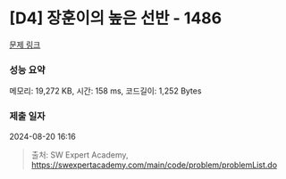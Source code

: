 # [D4] 장훈이의 높은 선반 - 1486 

[문제 링크](https://swexpertacademy.com/main/code/problem/problemDetail.do?contestProbId=AV2b7Yf6ABcBBASw) 

### 성능 요약

메모리: 19,272 KB, 시간: 158 ms, 코드길이: 1,252 Bytes

### 제출 일자

2024-08-20 16:16



> 출처: SW Expert Academy, https://swexpertacademy.com/main/code/problem/problemList.do